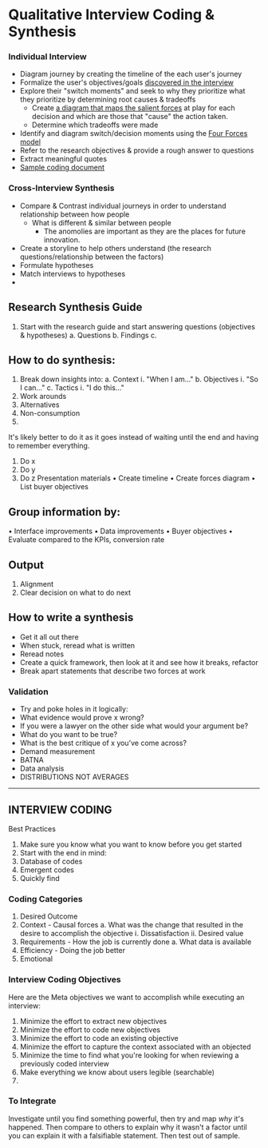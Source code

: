 # Qualitative Interview Coding & Synthesis
### Individual Interview
+ Diagram journey by creating the timeline of the each user's journey
+ Formalize the user's objectives/goals [discovered in the interview](discover_objectives.md)
+ Explore their "switch moments" and seek to why they prioritize what they prioritize by determining root causes & tradeoffs
  + Create [a diagram that maps the salient forces](directional_acyclic_graphs.md) at play for each decision and which are those that "cause" the action taken.
  + Determine which tradeoffs were made
+ Identify and diagram switch/decision moments using the [Four Forces model](research_frameworks.md#four-forces)
+ Refer to the research objectives & provide a rough answer to questions
+ Extract meaningful quotes
+ [Sample coding document](https://docs.google.com/spreadsheets/d/1u9hIOZcCLU1PxsdKaUpgihlC39KXGZX6780TVbWFdrg/edit?usp=sharing)

### Cross-Interview Synthesis
+ Compare & Contrast individual journeys in order to understand relationship between how people
  + What is different & similar between people
    +  The anomolies are important as they are the places for future innovation.
+ Create a storyline to help others understand (the research questions/relationship between the factors)
+ Formulate hypotheses
+ Match interviews to hypotheses
+ 

## Research Synthesis Guide
1. Start with the research guide and start answering questions (objectives & hypotheses)
a. Questions
b. Findings
c. 
## How to do synthesis:
1. Break down insights into:
a. Context
ⅰ. "When I am..."
b. Objectives
ⅰ. "So I can..."
c. Tactics
ⅰ. "I do this..."
1. Work arounds
2. Alternatives
3. Non-consumption
4. 
It's likely better to do it as it goes instead of waiting until the end and having to remember everything.
1. Do x
2. Do y
3. Do z
Presentation materials
• Create timeline
• Create forces diagram
• List buyer objectives
## Group information by:
• Interface improvements
• Data improvements
• Buyer objectives
• Evaluate compared to the KPIs, conversion rate
## Output
1. Alignment
2. Clear decision on what to do next
## How to write a synthesis
+ Get it all out there
+ When stuck, reread what is written
+ Reread notes
+ Create a quick framework, then look at it and see how it breaks, refactor
+ Break apart statements that describe two forces at work 
### Validation
+ Try and poke holes in it logically:
+ What evidence would prove x wrong?
+ If you were a lawyer on the other side what would your argument be?
+ What do you want to be true?
+ What is the best critique of x you’ve come across?
+ Demand measurement
+ BATNA
+ Data analysis
+ DISTRIBUTIONS NOT AVERAGES


---
## INTERVIEW CODING
Best Practices
1. Make sure you know what you want to know before you get started
2. Start with the end in mind:
3. Database of codes
4. Emergent codes
5. Quickly find
### Coding Categories
1. Desired Outcome
2. Context - Causal forces
a. What was the change that resulted in the desire to accomplish the objective
ⅰ. Dissatisfaction
ⅱ. Desired value
3. Requirements - How the job is currently done
a. What data is available
4. Efficiency - Doing the job better
5. Emotional
### Interview Coding Objectives
Here are the Meta objectives we want to accomplish while executing an interview:
1. Minimize the effort to extract new objectives
2. Minimize the effort to code new objectives 
3. Minimize the effort to code an existing objective
4. Minimize the effort to capture the context associated with an objected
5. Minimize the time to find what you're looking for when reviewing a previously coded interview
6. Make everything we know about users legible (searchable)
7. 

### To Integrate
Investigate until you find something powerful, then try and map *why* it's happened. Then compare to others to explain why it wasn't a factor until you can explain it with a falsifiable statement. Then test out of sample.
